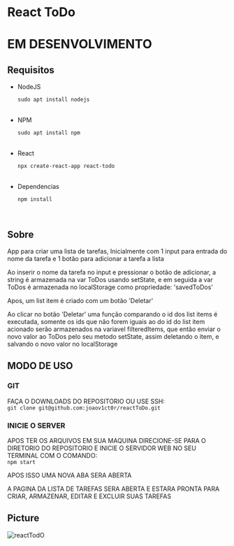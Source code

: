 # React ToDo

<h1>EM DESENVOLVIMENTO</h1>

<h2>Requisitos</h2>

<ul>
  <li>NodeJS</li>
  <p><code>sudo apt install nodejs</code></p>
  <br>
  <li>NPM</li>
  <p><code>sudo apt install npm</code></p>
  <br>
  <li>React</li>
  <p><code>npx create-react-app react-todo</code></p>
  <br>
  <li>Dependencias</li>
  <p><code>npm install</code></p>
  <br>
</ul>

<h2>Sobre</h2>

<p>App para criar uma lista de tarefas, Inicialmente com 1 input para entrada do nome da tarefa e 1 botão para adicionar a tarefa a lista</p>

<p>Ao inserir o nome da tarefa no input e pressionar o botão de adicionar, a string é armazenada na var ToDos usando setState, e em seguida a var ToDos é armazenada no localStorage como propriedade: 'savedToDos'</p>

<p>Apos, um list item é criado com um botão 'Deletar'</p>

<p>Ao clicar no botão 'Deletar' uma função comparando o id dos list items é executada, somente os ids que não forem iguais ao do id do list item acionado serão armazenados na variavel filteredItems, que então enviar o novo valor ao ToDos pelo seu metodo setState, assim deletando o item, e salvando o novo valor no localStorage</p>

<h2>MODO DE USO</h2>

<h3>GIT</h3>

<p>FAÇA O DOWNLOADS DO REPOSITORIO OU USE SSH:<br><code>git clone git@github.com:joaov1ct0r/reactToDo.git</code></p>

<h3>INICIE O SERVER</h3>

<p>APOS TER OS ARQUIVOS EM SUA MAQUINA DIRECIONE-SE PARA O DIRETORIO DO REPOSITORIO E INICIE O SERVIDOR WEB NO SEU TERMINAL COM O COMANDO:<br><code>npm start</code></p>

<p>APOS ISSO UMA NOVA ABA SERA ABERTA</p>

<p>A PAGINA DA LISTA DE TAREFAS SERA ABERTA E ESTARA PRONTA PARA CRIAR, ARMAZENAR, EDITAR E EXCLUIR SUAS TAREFAS</p>

<h2>Picture</h2>

![reactTodO](https://user-images.githubusercontent.com/79015823/149587500-bf71a25c-1551-4789-a047-313d891034be.jpg)
